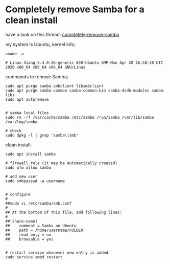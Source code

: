 ---
---

# Completely remove Samba for a clean install


have a look on this thread: [completely-remove-samba](https://askubuntu.com/questions/74838/how-do-i-completely-remove-samba)


my system is Ubuntu, kernel info;

```
uname -a

# Linux Xiang 5.4.0-26-generic #30-Ubuntu SMP Mon Apr 20 16:58:30 UTC 2020 x86_64 x86_64 x86_64 GNU/Linux
```

commands to remove Samba;


```
sudo apt purge samba smbclient libsmbclient
sudo apt purge samba-common samba-common-bin samba-dsdb-modules samba-libs
sudo apt autoremove


# samba local files
sudo rm -rf /var/cache/samba /etc/samba /run/samba /var/lib/samba /var/log/samba

# check
sudo dpkg -l | grep 'samba\|smb'
```


clean install;

```
sudo apt install samba

# firewall rule (it may be automatically created)
sudo ufw allow samba

# add new user
sudo smbpasswd -a username


# configure
#
##sudo vi /etc/samba/smb.conf
#
## At the bottom of this file, add following lines:
#
##[share-name]
##    comment = Samba on Ubuntu
##    path = /home/username/FOLDER
##    read only = no
##    browsable = yes


# restart service whenever new entry is added
sudo service smbd restart
```